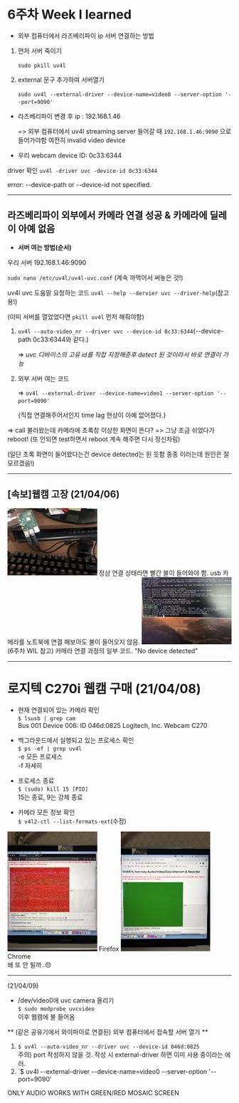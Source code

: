 # 6주차 Week I learned

* 외부 컴퓨터에서 라즈베리파이 ip 서버 연결하는 방법

 1) 먼저 서버 죽이기
  
     `sudo pkill uv4l`

 2) external 문구 추가하여 서버열기
 
      `sudo uv4l --external-driver --device-name=video0 --server-option '--port=9090'`


* 라즈베리파이 변경 후 ip : 192.168.1.46

  => 외부 컴퓨터에서 uv4l streaming server 들어갈 때 `192.168.1.46:9090` 으로 들어가야함
  여전히 invalid video device
  
* 우리 webcam device ID: 0c33:6344
 
 driver 확인 `uv4l -driver uvc -device-id 0c33:6344` 
 
 error: --device-path or --device-id not specified. 
  
 -------
 
 
 ## 라즈베리파이 외부에서 카메라 연결 성공 & 카메라에 딜레이 아예 없음
 
 * **서버 여는 방법(순서)**
 
 우리 서버 192.168.1.46:9090
 
 `sudo nano /etc/uv4l/uv4l-uvc.conf` (계속 까먹어서 써놓은 것!)
 
 uv4l uvc 도움말 요청하는 코드 `uv4l --help --dervier uvc --driver-help`(참고용!)

(이미 서버를 열었었다면 `pkill uv4l` 먼저 해줘야함)

1) `uv4l --auto-video_nr --driver uvc --device-id 0c33:6344`(--device-path 0c33:6344와 같다.)

   => *uvc 디바이스의 고유 id를 직접 지정해준후 detect 된 것이라서 바로 연결이 가능*
   
2) 외부 서버 여는 코드

   => `uv4l --external-driver --device-name=video1 --server-option '--port=9090'`
   
   {직접 연결해주어서인지 time lag 현상이 아예 없어졌다.}
   
 
 => call 불러왔는데 카메라에 초록창 이상한 화면이 뜬다? => 그냥 조금 쉬었다가 reboot! (또 안되면 test하면서 reboot 계속 해주면 다시 정신차림)
 
   (일단 초록 화면이 들어왔다는건 device detected는 된 듯함 종종 이러는데 원인은 잘 모르겠음!)
 
 
 ----------

## [속보]웹캠 고장 (21/04/06)

<img src="/image/IMG_1800.jpg" width="40%">  
정상 연결 상태라면 빨간 불이 들어와야 함.  
usb 카메라를 노트북에 연결 해보아도 불이 들어오지 않음.  

<img src="/image/IMG_1801.jpg" width="40%">  
(6주차 WIL 참고) 카메라 연결 과정의 일부 코드. "No device detected"

 ----------
 
# 로지텍 C270i 웹캠 구매 (21/04/08)
 
* 현재 연결되어 있는 카메라 확인  
	`$ lsusb | grep cam`  
	Bus 001 Device 006: ID 046d:0825 Logitech, Inc. Webcam C270

* 백그라운드에서 실행되고 있는 프로세스 확인  
	`$ ps -ef | grep uv4l`  
	-e 모든 프로세스  
	-f 자세히  
	
* 프로세스 종료  
	`$ (sudo) kill 15 [PID]`  
	15는 종료, 9는 강제 종료  
	
* 카메라 모든 정보 확인  
	`$ v4l2-ctl --list-formats-ext`(수정)  

<img src="/image/IMG_1822.jpg" width="40%"> Firefox
<img src="/image/IMG_1823.jpg" width="40%"> Chrome  
왜 또 안 될까..😞  

 ----------
 
(21/04/09)
* /dev/video0에 uvc camera 올리기  
	`$ sudo modprobe uvcvideo`  
이후 웹캠에 불 들어옴  

** (같은 공유기에서 와이파이로 연결된) 외부 컴퓨터에서 접속할 서버 열기 **
1. `$ uv4l --auto-video_nr --driver uvc --device-id 046d:0825`  
    주의) port 작성하지 않을 것. 작성 시 external-driver 하면 이미 사용 중이라는 에러.  
2. `$ uv4l --external-driver --device-name=video0 --server-option '--port=9090'  

ONLY AUDIO WORKS WITH GREEN/RED MOSAIC SCREEN
